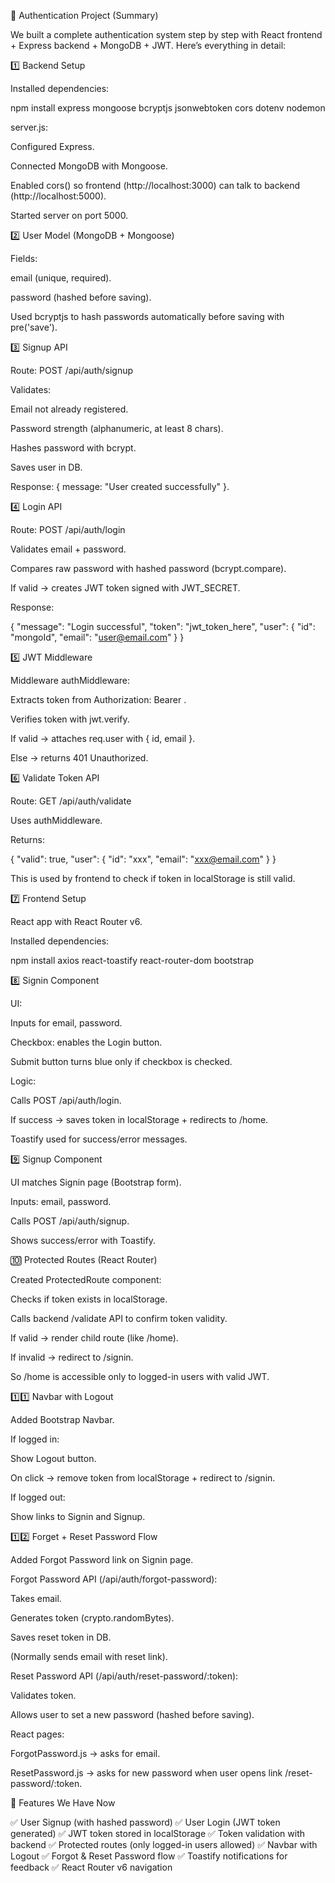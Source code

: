 🔐 Authentication Project (Summary)

We built a complete authentication system step by step with React frontend + Express backend + MongoDB + JWT.
Here’s everything in detail:

1️⃣ Backend Setup

Installed dependencies:

npm install express mongoose bcryptjs jsonwebtoken cors dotenv nodemon


server.js:

Configured Express.

Connected MongoDB with Mongoose.

Enabled cors() so frontend (http://localhost:3000) can talk to backend (http://localhost:5000).

Started server on port 5000.

2️⃣ User Model (MongoDB + Mongoose)

Fields:

email (unique, required).

password (hashed before saving).

Used bcryptjs to hash passwords automatically before saving with pre('save').

3️⃣ Signup API

Route: POST /api/auth/signup

Validates:

Email not already registered.

Password strength (alphanumeric, at least 8 chars).

Hashes password with bcrypt.

Saves user in DB.

Response: { message: "User created successfully" }.

4️⃣ Login API

Route: POST /api/auth/login

Validates email + password.

Compares raw password with hashed password (bcrypt.compare).

If valid → creates JWT token signed with JWT_SECRET.

Response:

{
  "message": "Login successful",
  "token": "jwt_token_here",
  "user": { "id": "mongoId", "email": "user@email.com" }
}

5️⃣ JWT Middleware

Middleware authMiddleware:

Extracts token from Authorization: Bearer <token>.

Verifies token with jwt.verify.

If valid → attaches req.user with { id, email }.

Else → returns 401 Unauthorized.

6️⃣ Validate Token API

Route: GET /api/auth/validate

Uses authMiddleware.

Returns:

{ "valid": true, "user": { "id": "xxx", "email": "xxx@email.com" } }


This is used by frontend to check if token in localStorage is still valid.

7️⃣ Frontend Setup

React app with React Router v6.

Installed dependencies:

npm install axios react-toastify react-router-dom bootstrap

8️⃣ Signin Component

UI:

Inputs for email, password.

Checkbox: enables the Login button.

Submit button turns blue only if checkbox is checked.

Logic:

Calls POST /api/auth/login.

If success → saves token in localStorage + redirects to /home.

Toastify used for success/error messages.

9️⃣ Signup Component

UI matches Signin page (Bootstrap form).

Inputs: email, password.

Calls POST /api/auth/signup.

Shows success/error with Toastify.

🔟 Protected Routes (React Router)

Created ProtectedRoute component:

Checks if token exists in localStorage.

Calls backend /validate API to confirm token validity.

If valid → render child route (like /home).

If invalid → redirect to /signin.

So /home is accessible only to logged-in users with valid JWT.

1️⃣1️⃣ Navbar with Logout

Added Bootstrap Navbar.

If logged in:

Show Logout button.

On click → remove token from localStorage + redirect to /signin.

If logged out:

Show links to Signin and Signup.

1️⃣2️⃣ Forget + Reset Password Flow

Added Forgot Password link on Signin page.

Forgot Password API (/api/auth/forgot-password):

Takes email.

Generates token (crypto.randomBytes).

Saves reset token in DB.

(Normally sends email with reset link).

Reset Password API (/api/auth/reset-password/:token):

Validates token.

Allows user to set a new password (hashed before saving).

React pages:

ForgotPassword.js → asks for email.

ResetPassword.js → asks for new password when user opens link /reset-password/:token.

🚀 Features We Have Now

✅ User Signup (with hashed password)
✅ User Login (JWT token generated)
✅ JWT token stored in localStorage
✅ Token validation with backend
✅ Protected routes (only logged-in users allowed)
✅ Navbar with Logout
✅ Forgot & Reset Password flow
✅ Toastify notifications for feedback
✅ React Router v6 navigation
